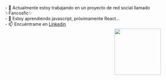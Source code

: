 
<div display="inline" width="200px">
- 🔭 Actualmente estoy trabajando en un proyecto de red social llamado ✨Fancosfic✨ <br>
- 🌱 Estoy aprendiendo javascript, próximamente React... <br>
- 📫 Encuéntrame en <a href="https://www.linkedin.com/in/javiera-kammle/">Linkedin </a></div>
  <div display="inline" border-radius="50%" align="right"><img src="https://user-images.githubusercontent.com/26625809/177217878-96201b32-f3bc-483a-a6a7-34e138791fad.png" width="150px"></div>
